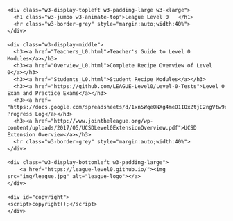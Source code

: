 
<title>League Level 0</title>
<meta charset="UTF-8">
<meta name="viewport" content="width=device-width, initial-scale=1">
<link rel="stylesheet" href="http://level0.jointheleague.org/style.css">
<link rel="stylesheet" href="https://fonts.googleapis.com/css?family=Raleway">
<script src="http://league-level0.github.io/copyrightFooter.js"></script>


    
<body>

    <div class="w3-display-topleft w3-padding-large w3-xlarge">
   	  <h1 class="w3-jumbo w3-animate-top">League Level 0   </h1>
      <hr class="w3-border-grey" style="margin:auto;width:40%">
    </div>
    
    <div class="w3-display-middle">
      <h3><a href="Teachers_L0.html">Teacher's Guide to Level 0 Modules</a></h3>
      <h3><a href="Overview_L0.html">Complete Recipe Overview of Level 0</a></h3>
      <h3><a href="Students_L0.html">Student Recipe Modules</a></h3>
      <h3><a href="https://github.com/LEAGUE-Level0/Level-0-Tests">Level 0 Exam and Practice Exams</a></h3>
      <h3><a href= "https://docs.google.com/spreadsheets/d/1xn5WqeONXg4meO1IQxZtjE2ngVtw9cDm4aFqa12wFjY/view#gid=0">Class Progress Log</a></h3>
      <h3><a href="http://www.jointheleague.org/wp-content/uploads/2017/05/UCSDLevel0ExtensionOverview.pdf">UCSD Extension Overview</a></h3>
      <hr class="w3-border-grey" style="margin:auto;width:40%">
    </div>
    
    <div class="w3-display-bottomleft w3-padding-large">
        <a href="https://league-level0.github.io/"><img src="img/league.jpg" alt="league-logo"></a>
    </div>
    
    <div id="copyright">
    <script>copyright();</script>
    </div>
    
</body>
</html>

